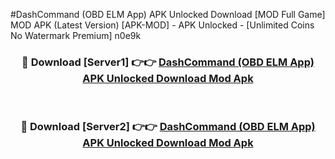 #DashCommand (OBD ELM App) APK Unlocked Download [MOD Full Game] MOD APK (Latest Version) [APK-MOD] - APK Unlocked - [Unlimited Coins No Watermark Premium] n0e9k



<div align="center">

<h3>🔴 Download [Server1] 👉👉 <a href="https://momento.my/?title=DashCommand_(OBD_ELM_App)_APK_Unlocked_Download">DashCommand (OBD ELM App) APK Unlocked Download Mod Apk</a></h3><br>

<h3>🔴 Download [Server2] 👉👉 <a href="https://momento.my/?title=DashCommand_(OBD_ELM_App)_APK_Unlocked_Download">DashCommand (OBD ELM App) APK Unlocked Download Mod Apk</a></h3>
</div>
